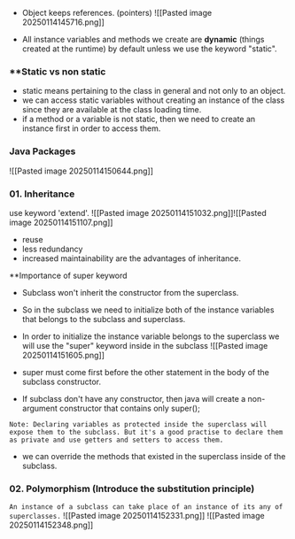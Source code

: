 - Object keeps references. (pointers)
![[Pasted image 20250114145716.png]]

- All instance variables and methods we create are **dynamic** (things created at the runtime) by default unless we use the keyword "static".

### **Static  vs non static

- static means pertaining to the class in general and not only to an object.
- we can access static variables without creating an instance of the class since they are available at the class loading time.
- if a method or a variable is not static, then we need to create an instance first in order to access them.

### Java Packages
![[Pasted image 20250114150644.png]]

### 01. Inheritance

use keyword  'extend'.
![[Pasted image 20250114151032.png]]![[Pasted image 20250114151107.png]]

 - reuse
 - less redundancy
 - increased maintainability are the advantages of inheritance.

**Importance of super keyword

- Subclass won't inherit the constructor from the superclass.
- So in the subclass we need to initialize both of the instance variables that belongs to the subclass and superclass. 
- In order to initialize the instance variable belongs to the superclass we will use the  "super" keyword inside in the subclass
![[Pasted image 20250114151605.png]]

- super must come first before the other statement in the body of the subclass constructor.
- If subclass don't have any constructor, then java will create a non-argument constructor that contains only super();

`Note: Declaring variables as protected inside the superclass will expose them to the subclass. But it's a good practise to declare them as private and use getters and setters to access them.`

- we can override the methods that existed in the superclass inside of the subclass. 

### 02. Polymorphism (Introduce the substitution principle)

`An instance of a subclass can take place of an instance of its any of superclasses.`
![[Pasted image 20250114152331.png]]
![[Pasted image 20250114152348.png]]
